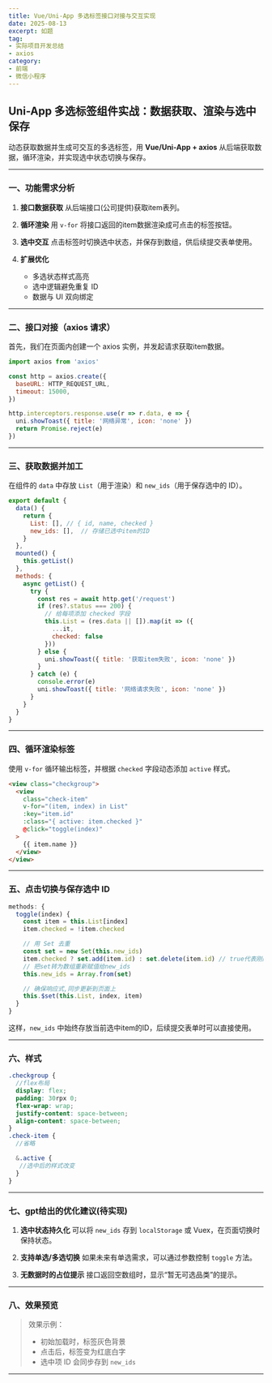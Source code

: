 ```yaml
---
title: Vue/Uni-App 多选标签接口对接与交互实现
date: 2025-08-13
excerpt: 如题
tag: 
- 实际项目开发总结
- axios
category:
- 前端
- 微信小程序
---
```

## Uni-App 多选标签组件实战：数据获取、渲染与选中保存

动态获取数据并生成可交互的多选标签，用 **Vue/Uni-App + axios** 从后端获取数据，循环渲染，并实现选中状态切换与保存。

---

### 一、功能需求分析

1. **接口数据获取**
   从后端接口(公司提供)获取item表列。

2. **循环渲染**
   用 `v-for` 将接口返回的item数据渲染成可点击的标签按钮。

3. **选中交互**
   点击标签时切换选中状态，并保存到数组，供后续提交表单使用。

4. **扩展优化**

   * 多选状态样式高亮
   * 选中逻辑避免重复 ID
   * 数据与 UI 双向绑定

---

### 二、接口对接（axios 请求）

首先，我们在页面内创建一个 axios 实例，并发起请求获取item数据。

```javascript
import axios from 'axios'

const http = axios.create({
  baseURL: HTTP_REQUEST_URL,
  timeout: 15000,
})

http.interceptors.response.use(r => r.data, e => {
  uni.showToast({ title: '网络异常', icon: 'none' })
  return Promise.reject(e)
})
```

---

### 三、获取数据并加工

在组件的 `data` 中存放 `List`（用于渲染）和 `new_ids`（用于保存选中的 ID）。

```javascript
export default {
  data() {
    return {
      List: [], // { id, name, checked }
      new_ids: [],  // 存储已选中item的ID
    }
  },
  mounted() {
    this.getList()
  },
  methods: {
    async getList() {
      try {
        const res = await http.get('/request')
        if (res?.status === 200) {
          // 给每项添加 checked 字段
          this.List = (res.data || []).map(it => ({
            ...it,
            checked: false
          }))
        } else {
          uni.showToast({ title: '获取item失败', icon: 'none' })
        }
      } catch (e) {
        console.error(e)
        uni.showToast({ title: '网络请求失败', icon: 'none' })
      }
    }
  }
}
```

---

### 四、循环渲染标签

使用 `v-for` 循环输出标签，并根据 `checked` 字段动态添加 `active` 样式。

```html
<view class="checkgroup">
  <view
    class="check-item"
    v-for="(item, index) in List"
    :key="item.id"
    :class="{ active: item.checked }"
    @click="toggle(index)"
  >
    {{ item.name }}
  </view>
</view>
```

---

### 五、点击切换与保存选中 ID

```javascript
methods: {
  toggle(index) {
    const item = this.List[index]
    item.checked = !item.checked

    // 用 Set 去重
    const set = new Set(this.new_ids)
    item.checked ? set.add(item.id) : set.delete(item.id) // true代表刚刚选中,加入其中
    // 把set转为数组重新赋值给new_ids
    this.new_ids = Array.from(set)

    // 确保响应式,同步更新到页面上
    this.$set(this.List, index, item)
  }
}
```

这样，`new_ids` 中始终存放当前选中item的ID，后续提交表单时可以直接使用。

---

### 六、样式

```scss
.checkgroup {
  //flex布局
  display: flex;
  padding: 30rpx 0;
  flex-wrap: wrap;
  justify-content: space-between;
  align-content: space-between;
}
.check-item {
  //省略

  &.active {
   //选中后的样式改变
  }
}
```

---

### 七、gpt给出的优化建议(待实现)

1. **选中状态持久化**
   可以将 `new_ids` 存到 `localStorage` 或 Vuex，在页面切换时保持状态。

2. **支持单选/多选切换**
   如果未来有单选需求，可以通过参数控制 `toggle` 方法。

3. **无数据时的占位提示**
   接口返回空数组时，显示“暂无可选品类”的提示。

---

### 八、效果预览

> 效果示例：
>
> * 初始加载时，标签灰色背景
> * 点击后，标签变为红底白字
> * 选中项 ID 会同步存到 `new_ids`

---
